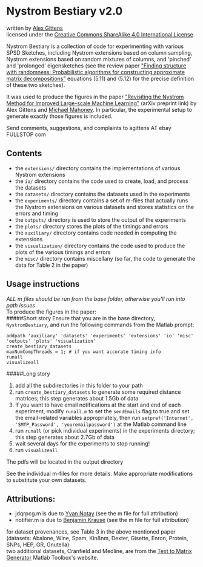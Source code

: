 Nystrom Bestiary v2.0  
=====================
written by [Alex Gittens](http://thousandfold.net/cz)  
licensed under the [Creative Commons ShareAlike 4.0 International License](http://creativecommons.org/licenses/by-sa/4.0/)

Nystrom Bestiary is a collection of code for experimenting with various SPSD Sketches, including Nystrom extensions based on column sampling, Nystrom extensions based on random mixtures of columns, and 'pinched' and 'prolonged' eigensketches (see the review paper ["Finding structure with randomness: Probabilistic algorithms for constructing approximate matrix decompositions"](http://arxiv.org/abs/0909.4061) equations (5.11) and (5.12) for the precise definition of these two sketches).

It was used to produce the figures in the paper ["Revisiting the Nystrom Method for Improved Large-scale Machine Learning"](http://arxiv.org/abs/1303.1849) (arXiv preprint link) by Alex Gittens and [Michael Mahoney](http://cs.stanford.edu/people/mmahoney/). In particular, the experimental setup to generate exactly those figures is included.

Send comments, suggestions, and complaints to agittens AT ebay FULLSTOP com

Contents
--------
- the `extensions/` directory contains the implementations of various Nystrom extensions
- the `io/` directory contains the code used to create, load, and process the datasets
- the `datasets/` directory contains the datasets used in the experiments
- the `experiments/` directory contains a set of m-files that actually runs the Nystrom
 extensions on various datasets and stores statistics on the errors and timing
- the `outputs/` directory is used to store the output of the experiments
- the `plots/` directory stores the plots of the timings and errors
- the `auxiliary/` directory contains code needed in computing the extensions
- the `visualization/` directory contains the code used to produce the plots of the
 various timings and errors
- the `misc/` directory contains miscellany (so far, the code to generate the data
for Table 2 in the paper)

Usage instructions
-------
_ALL m files should be run from the base folder, otherwise you'll run into path issues_    
To produce the figures in the paper:  
#####Short story
Ensure that you are in the base directory, `NystromBestiary`, and run the following commands from the Matlab prompt:

    addpath 'auxiliary' 'datasets' 'experiments' 'extensions' 'io' 'misc' 'outputs' 'plots' 'visualization'
    create_bestiary_datasets
    maxNumCompThreads = 1; # if you want accurate timing info
    runall
    visualizeall

#####Long story
1.  add all the subdirectories in this folder to your path
2.  run `create_bestiary_datasets` to generate
 some required distance matrices; this step generates about 1.5Gb of data
3. If you want to have email notifications at the start and end of each
experiment, modify `runall.m` to set the `sendEmails` flag to true and set the 
email-related variables appropriately, then run
`setpref('Internet', 'SMTP_Password', 'youremailpassword')`
at the Matlab command line
4.  run `runall` (or pick individual experiments) in the experiments directory;
 this step generates about 2.7Gb of data
5.  wait several days for the experiments to stop running!
6.  run `visualizeall`

The pdfs will be located in the output directory

See the individual m-files for more details. Make appropriate
modifications to substitute your own datasets.

Attributions:
------------
* jdqrpcg.m is due to [Yvan Notay](http://homepages.ulb.ac.be/~ynotay/) (see the m file for full attribution)  
* notifier.m is due to [Benjamin Krause](http://www.mathworks.com/matlabcentral/fileexchange/authors/74912) (see the m file for full attribution)  

for dataset provenances, see Table 3 in the above mentioned paper (datasets: Abalone, Wine, Spam, Kin8nm, Dexter, Gisette, Enron, Protein, SNPs, HEP, GR, Gnutella)  
two additional datasets, Cranfield and Medline, are from the [Text to Matrix Generator](http://scgroup20.ceid.upatras.gr:8000/tmg/) Matlab Toolbox's website.
